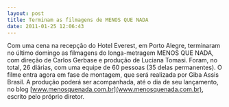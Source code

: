 ```yaml
---
layout: post
title: Terminam as filmagens de MENOS QUE NADA
date: 2011-01-25 12:06:43
---
```

Com uma cena na recepção do Hotel Everest, em Porto Alegre, terminaram no último domingo as filmagens do longa-metragem MENOS QUE NADA, com direção de Carlos Gerbase e produção de Luciana Tomasi. Foram, no total, 26 diárias, com uma equipe de 60 pessoas (35 delas permanentes). O filme entra agora em fase de montagem, que será realizada por Giba Assis Brasil. A produção poderá ser acompanhada, até o dia de seu lançamento, no blog [www.menosquenada.com.br](www.menosquenada.com.br), escrito pelo próprio diretor.